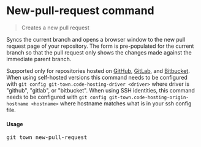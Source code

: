 <h1 textrun="command-heading">New-pull-request command</h1>

<blockquote textrun="command-summary">
Creates a new pull request
</blockquote>

<a textrun="command-description">
Syncs the current branch
and opens a browser window to the new pull request page of your repository.
The form is pre-populated for the current branch
so that the pull request only shows the changes made
against the immediate parent branch.

Supported only for repositories hosted on [GitHub](http://github.com/),
[GitLab](http://gitlab.com/), and [Bitbucket](https://bitbucket.org/).
When using self-hosted versions this command needs to be configured with
`git config git-town.code-hosting-driver <driver>`
where driver is "github", "gitlab", or "bitbucket".
When using SSH identities, this command needs to be configured with
`git config git-town.code-hosting-origin-hostname <hostname>`
where hostname matches what is in your ssh config file.
</a>

#### Usage

<pre textrun="command-usage">
git town new-pull-request
</pre>
